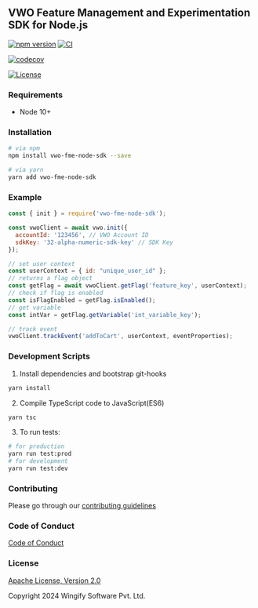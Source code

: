 ## VWO Feature Management and Experimentation SDK for Node.js

[![npm version](https://badge.fury.io/js/vwo-fme-node-sdk.svg)](https://www.npmjs.com/package/vwo-fme-node-sdk)
[![CI](https://github.com/wingify/vwo-fme-node-sdk/workflows/CI/badge.svg?branch=master)](https://github.com/wingify/vwo-fme-node-sdk/actions?query=workflow%3ACI)

[![codecov](https://codecov.io/gh/wingify/vwo-fme-node-sdk/branch/master/graph/badge.svg?token=813UYYMWGM)](https://codecov.io/gh/wingify/vwo-fme-node-sdk)

[![License](https://img.shields.io/badge/License-Apache%202.0-blue.svg)](http://www.apache.org/licenses/LICENSE-2.0)

### Requirements

- Node 10+

### Installation

```bash
# via npm
npm install vwo-fme-node-sdk --save

# via yarn
yarn add vwo-fme-node-sdk
```

### Example

```javascript
const { init } = require('vwo-fme-node-sdk');

const vwoClient = await vwo.init({
  accountId: '123456', // VWO Account ID
  sdkKey: '32-alpha-numeric-sdk-key' // SDK Key
});

// set user context
const userContext = { id: "unique_user_id" };
// returns a flag object
const getFlag = await vwoClient.getFlag('feature_key', userContext);
// check if flag is enabled
const isFlagEnabled = getFlag.isEnabled();
// get variable
const intVar = getFlag.getVariable('int_variable_key');

// track event
vwoClient.trackEvent('addToCart', userContext, eventProperties);
```

### Development Scripts

1. Install dependencies and bootstrap git-hooks

```bash
yarn install
```

2. Compile TypeScript code to JavaScript(ES6)

```bash
yarn tsc
```

3. To run tests:

```bash
# for production
yarn run test:prod
# for development
yarn run test:dev
```

### Contributing

Please go through our [contributing guidelines](https://github.com/wingify/vwo-fme-node-sdk/blob/master/CONTRIBUTING.md)

### Code of Conduct

[Code of Conduct](https://github.com/wingify/vwo-fme-node-sdk/blob/master/CODE_OF_CONDUCT.md)

### License

[Apache License, Version 2.0](https://github.com/wingify/vwo-fme-node-sdk/blob/master/LICENSE)

Copyright 2024 Wingify Software Pvt. Ltd.
